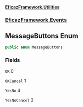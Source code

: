 #### [EficazFramework.Utilities](EficazFrameworkUtilities.md 'EficazFramework Utilities')
### [EficazFramework.Events](EficazFrameworkUtilities.md#EficazFramework.Events 'EficazFramework.Events')

## MessageButtons Enum

```csharp
public enum MessageButtons
```
### Fields

<a name='EficazFramework.Events.MessageButtons.OK'></a>

`OK` 0

<a name='EficazFramework.Events.MessageButtons.OKCancel'></a>

`OKCancel` 1

<a name='EficazFramework.Events.MessageButtons.YesNo'></a>

`YesNo` 4

<a name='EficazFramework.Events.MessageButtons.YesNoCancel'></a>

`YesNoCancel` 3